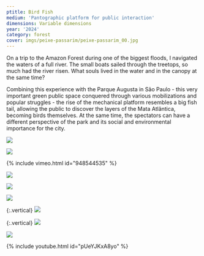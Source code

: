 ```yaml
---
ptitle: Bird Fish
medium: 'Pantographic platform for public interaction'
dimensions: Variable dimensions
year: '2024'
category: forest
cover: imgs/peixe-passarim/peixe-passarim_00.jpg
---
```

On a trip to the Amazon Forest during one of the biggest floods, I navigated the waters of a full river. The small boats sailed through the treetops, so much had the river risen. What souls lived in the water and in the canopy at the same time?

Combining this experience with the Parque Augusta in São Paulo - this very important green public space conquered through various mobilizations and popular struggles - the rise of the mechanical platform resembles a big fish tail, allowing the public to discover the layers of the Mata Atlântica, becoming birds themselves. At the same time, the spectators can have a different perspective of the park and its social and environmental importance for the city. 

![]({{site.baseurl}}/imgs/peixe-passarim/peixe-passarim_01.jpg)

![]({{site.baseurl}}/imgs/peixe-passarim/peixe-passarim_03.jpg)

{% include vimeo.html id="948544535" %}

![]({{site.baseurl}}/imgs/peixe-passarim/peixe-passarim_04.jpg)

![]({{site.baseurl}}/imgs/peixe-passarim/peixe-passarim_05.jpg)

![]({{site.baseurl}}/imgs/peixe-passarim/peixe-passarim_06.jpg)

{:.vertical}
![]({{site.baseurl}}/imgs/peixe-passarim/peixe-passarim_07.jpg)

{:.vertical}
![]({{site.baseurl}}/imgs/peixe-passarim/peixe-passarim_08.jpg)

![]({{site.baseurl}}/imgs/peixe-passarim/peixe-passarim_09.jpg)

{% include youtube.html id="pUeYJKxA8yo" %}
